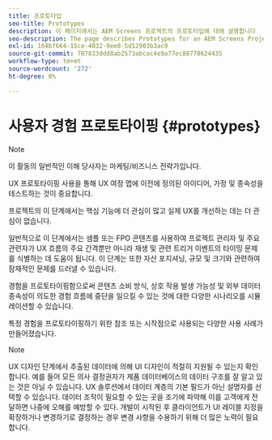 ```yaml
---
title: 프로토타입
seo-title: Prototypes
description: 이 페이지에서는 AEM Screens 프로젝트의 프로토타입에 대해 설명합니다
seo-description: The page describes Prototypes for an AEM Screens Project
exl-id: 164bf664-15ce-4032-9ee8-5d52903b3ac9
source-git-commit: 707833ddd8ab2573abcac4e9a77ec88778624435
workflow-type: tm+mt
source-wordcount: '272'
ht-degree: 0%

---
```


# 사용자 경험 프로토타이핑 {#prototypes}

>[!NOTE]
>
>이 활동의 일반적인 이해 당사자는 마케팅/비즈니스 전략가입니다.

UX 프로토타이핑 사용을 통해 UX 여정 맵에 이전에 정의된 아이디어, 가정 및 종속성을 테스트하는 것이 중요합니다.

프로젝트의 이 단계에서는 핵심 기능에 더 관심이 많고 실제 UX를 개선하는 데는 더 관심이 없습니다.

일반적으로 이 단계에서는 샘플 또는 FPO 콘텐츠를 사용하여 프로젝트 관리자 및 주요 관련자가 UX 흐름의 주요 간격뿐만 아니라 재생 및 관련 트리거 이벤트의 타이밍 문제를 식별하는 데 도움이 됩니다.
이 단계는 또한 자산 포지셔닝, 규모 및 크기와 관련하여 잠재적인 문제를 드러낼 수 있습니다.

경험을 프로토타이핑함으로써 콘텐츠 소비 방식, 상호 작용 발생 가능성 및 외부 데이터 종속성이 의도한 경험 흐름에 중단을 일으킬 수 있는 것에 대한 다양한 시나리오를 시뮬레이션할 수 있습니다.

특정 경험을 프로토타이핑하기 위한 참조 또는 시작점으로 사용되는 다양한 사용 사례가 만들어졌습니다.


>[!NOTE]
> UX 디자인 단계에서 추출된 데이터에 의해 UI 디자인이 적절히 지원될 수 있는지 확인합니다.
> 예를 들어 모든 의사 결정권자가 제품 데이터베이스의 데이터 구조를 잘 알고 있는 것은 아닐 수 있습니다. UX 솔루션에서 데이터 계층의 기본 필드가 아닌 설명자를 선택할 수 있습니다. 데이터 조작이 필요할 수 있는 곳을 조기에 파악해 이를 고객에게 전달하면 나중에 오해를 예방할 수 있다. 개발이 시작된 후 클라이언트가 UI 레이블 지정을 확장하거나 변경하기로 결정하는 경우 변경 사항을 수용하기 위해 더 많은 노력이 필요합니다.
